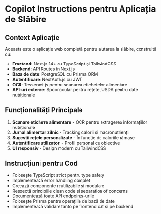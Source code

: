 # Copilot Instructions pentru Aplicația de Slăbire

<!-- Use this file to provide workspace-specific custom instructions to Copilot. For more details, visit https://code.visualstudio.com/docs/copilot/copilot-customization#_use-a-githubcopilotinstructionsmd-file -->

## Context Aplicație

Aceasta este o aplicație web completă pentru ajutarea la slăbire, construită cu:

- **Frontend**: Next.js 14+ cu TypeScript și TailwindCSS
- **Backend**: API Routes în Next.js
- **Baza de date**: PostgreSQL cu Prisma ORM
- **Autentificare**: NextAuth.js cu JWT
- **OCR**: Tesseract.js pentru scanarea etichetelor alimentare
- **API-uri externe**: Spoonacular pentru rețete, USDA pentru date nutriționale

## Funcționalități Principale

1. **Scanare eticheте alimentare** - OCR pentru extragerea informațiilor nutriționale
2. **Jurnal alimentar zilnic** - Tracking calorii și macronutrienți
3. **Sugestii rețete personalizate** - În funcție de caloriile rămase
4. **Autentificare utilizatori** - Profil personal cu obiective
5. **UI responsiv** - Design modern cu TailwindCSS

## Instrucțiuni pentru Cod

- Folosește TypeScript strict pentru type safety
- Implementează error handling complet
- Creează componente reutilizabile și modulare
- Respectă principiile clean code și separation of concerns
- Documentează toate API endpoints-urile
- Folosește Prisma pentru operațiile de bază de date
- Implementează validare tanto pe frontend cât și pe backend
